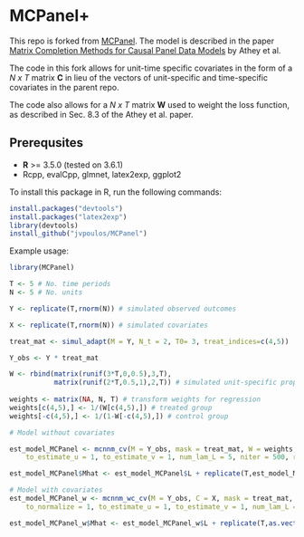# MCPanel+

This repo is forked from [MCPanel](https://github.com/susanathey/MCPanel/). The model is described in the paper [Matrix Completion Methods for Causal Panel Data Models](http://arxiv.org/abs/1710.10251) by Athey et al. 

The code in this fork allows for unit-time specific covariates in the form of a *N x T* matrix **C** in lieu of the vectors of unit-specific and time-specific covariates in the parent repo. 

The code also allows for a *N x T* matrix **W** used to weight the loss function, as described in Sec. 8.3 of the Athey et al. paper. 


Prerequsites
------

* **R** >= 3.5.0 (tested on 3.6.1)
 * Rcpp, evalCpp, glmnet, latex2exp, ggplot2

To install this package in R, run the following commands:

```R
install.packages("devtools")
install.packages("latex2exp")
library(devtools) 
install_github("jvpoulos/MCPanel")
```

Example usage:

```R
library(MCPanel)

T <- 5 # No. time periods
N <- 5 # No. units

Y <- replicate(T,rnorm(N)) # simulated observed outcomes

X <- replicate(T,rnorm(N)) # simulated covariates

treat_mat <- simul_adapt(M = Y, N_t = 2, T0= 3, treat_indices=c(4,5))

Y_obs <- Y * treat_mat

W <- rbind(matrix(runif(3*T,0,0.5),3,T),
		   matrix(runif(2*T,0.5,1),2,T)) # simulated unit-specific propensity score
 
weights <- matrix(NA, N, T) # transform weights for regression
weights[c(4,5),] <- 1/(W[c(4,5),]) # treated group
weights[-c(4,5),] <- 1/(1-W[-c(4,5),]) # control group

# Model without covariates

est_model_MCPanel <- mcnnm_cv(M = Y_obs, mask = treat_mat, W = weights, 
	to_estimate_u = 1, to_estimate_v = 1, num_lam_L = 5, niter = 500, rel_tol = 1e-03, cv_ratio = 0.8, num_folds = 2, is_quiet = 1)

est_model_MCPanel$Mhat <- est_model_MCPanel$L + replicate(T,est_model_MCPanel$u) + t(replicate(N,est_model_MCPanel$v))

# Model with covariates
est_model_MCPanel_w <- mcnnm_wc_cv(M = Y_obs, C = X, mask = treat_mat, W = weights, 
	to_normalize = 1, to_estimate_u = 1, to_estimate_v = 1, num_lam_L = 2, num_lam_B = 2, niter = 100, rel_tol = 1e-03, cv_ratio = 0.8, num_folds = 2, is_quiet = 0)

est_model_MCPanel_w$Mhat <- est_model_MCPanel_w$L + replicate(T,as.vector(X%*%est_model_MCPanel_w$B)) + replicate(T,est_model_MCPanel_w$u) + t(replicate(N,est_model_MCPanel_w$v))
```